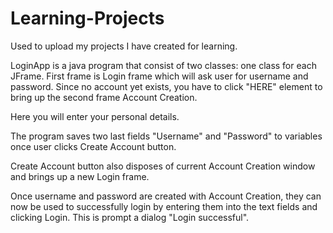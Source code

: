 # Learning-Projects
Used to upload my projects I have created for learning.


LoginApp is a java program that consist of two classes: one class for each JFrame. First frame is Login frame which will
ask user for username and password. Since no account yet exists, you have to click "HERE" element to bring up the second frame
Account Creation. 

Here you will enter your personal details.

The program saves two last fields "Username" and "Password" to variables once user clicks Create Account button.

Create Account button also disposes of current Account Creation window and brings up a new Login frame.

Once username and password are created with Account Creation, they can now be used to successfully login by entering 
them into the text fields and clicking Login. This is prompt a dialog "Login successful".

